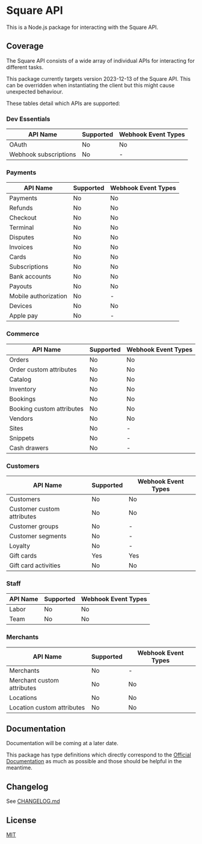 # Square API
This is a Node.js package for interacting with the Square API.

## Coverage
The Square API consists of a wide array of individual APIs for interacting for different tasks.

This package currently targets version 2023-12-13 of the Square API. This can be overridden when instantiating the client but this might cause unexpected behaviour.

These tables detail which APIs are supported:

### Dev Essentials

| API Name              | Supported | Webhook Event Types |
|-----------------------|-----------|---------------------|
| OAuth                 | No        | No                  |
| Webhook subscriptions | No        | -                   |

### Payments

| API Name             | Supported | Webhook Event Types |
|----------------------|-----------|---------------------|
| Payments             | No        | No                  |
| Refunds              | No        | No                  |
| Checkout             | No        | No                  |
| Terminal             | No        | No                  |			
| Disputes             | No        | No                  |
| Invoices             | No        | No                  |
| Cards                | No        | No                  |
| Subscriptions        | No        | No                  |
| Bank accounts        | No        | No                  |
| Payouts              | No        | No                  |
| Mobile authorization | No        | -                   |
| Devices              | No        | No                  |
| Apple pay            | No        | -                   |

### Commerce

| API Name                  | Supported | Webhook Event Types |
|---------------------------|-----------|---------------------|
| Orders                    | No        | No                  |
| Order custom attributes   | No        | No                  |
| Catalog                   | No        | No                  |
| Inventory                 | No        | No                  |			
| Bookings                  | No        | No                  |
| Booking custom attributes | No        | No                  |
| Vendors                   | No        | No                  |
| Sites                     | No        | -                   |
| Snippets                  | No        | -                   |
| Cash drawers              | No        | -                   |

### Customers

| API Name                   | Supported | Webhook Event Types |
|----------------------------|-----------|---------------------|
| Customers                  | No        | No                  |
| Customer custom attributes | No        | No                  |
| Customer groups            | No        | -                   |
| Customer segments          | No        | -                   |			
| Loyalty                    | No        | -                   |
| Gift cards                 | Yes       | Yes                 |
| Gift card activities       | No        | No                  |

### Staff

| API Name | Supported | Webhook Event Types |
|----------|-----------|---------------------|
| Labor    | No        | No                  |
| Team     | No        | No                  |

### Merchants

| API Name                   | Supported | Webhook Event Types |
|----------------------------|-----------|---------------------|
| Merchants                  | No        | -                   |
| Merchant custom attributes | No        | No                  |
| Locations                  | No        | No                  |
| Location custom attributes | No        | No                  |	

## Documentation
Documentation will be coming at a later date.

This package has type definitions which directly correspond to the [Official Documentation](https://developer.squareup.com/reference/square) as much as possible and those should be helpful in the meantime.

## Changelog
See [CHANGELOG.md](https://github.com/duckdotapk/npm-square-api/blob/main/CHANGELOG.md)

## License
[MIT](https://github.com/duckdotapk/npm-square-api/blob/main/LICENSE.md)
